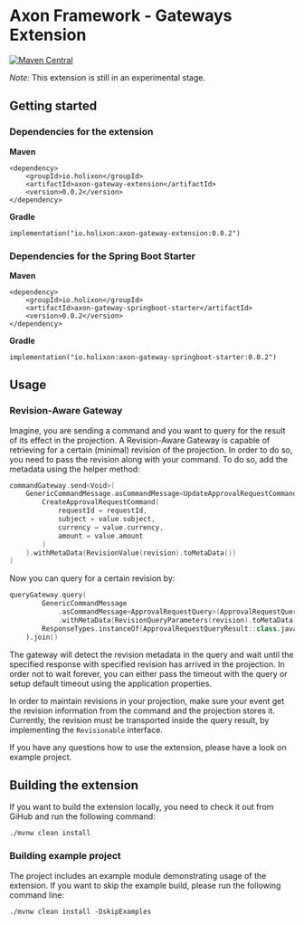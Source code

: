 # Axon Framework - Gateways Extension

[![Maven Central](https://maven-badges.herokuapp.com/maven-central/io.holixon/axon-gateway-extension/badge.svg)](https://maven-badges.herokuapp.com/maven-central/org.axonframework.extensions.kotlin/axon-kotlin)

_Note:_ This extension is still in an experimental stage.


## Getting started

### Dependencies for the extension

**Maven**
```
<dependency>
    <groupId>io.holixon</groupId>
    <artifactId>axon-gateway-extension</artifactId>
    <version>0.0.2</version>
</dependency>
```

**Gradle**
```
implementation("io.holixon:axon-gateway-extension:0.0.2")
```

### Dependencies for the Spring Boot Starter

**Maven**
```
<dependency>
    <groupId>io.holixon</groupId>
    <artifactId>axon-gateway-springboot-starter</artifactId>
    <version>0.0.2</version>
</dependency>
```

**Gradle**
```
implementation("io.holixon:axon-gateway-springboot-starter:0.0.2")
```

## Usage

### Revision-Aware Gateway

Imagine, you are sending a command and you want to query for the result of its effect in the projection.
A Revision-Aware Gateway is capable of retrieving for a certain (minimal) revision of the projection. In 
order to do so, you need to pass the revision along with your command. To do so, add the metadata using the 
helper method:

```kotlin
commandGateway.send<Void>(
    GenericCommandMessage.asCommandMessage<UpdateApprovalRequestCommand>(
        CreateApprovalRequestCommand(
            requestId = requestId,
            subject = value.subject,
            currency = value.currency,
            amount = value.amount
        )
    ).withMetaData(RevisionValue(revision).toMetaData())
)
```

Now you can query for a certain revision by:

```kotlin
queryGateway.query(
        GenericCommandMessage
            .asCommandMessage<ApprovalRequestQuery>(ApprovalRequestQuery(requestId.trim()))
            .withMetaData(RevisionQueryParameters(revision).toMetaData()),
        ResponseTypes.instanceOf(ApprovalRequestQueryResult::class.java)
    ).join()
```
The gateway will detect the revision metadata in the query and wait until the specified response
with specified revision has arrived in the projection. In order not to wait forever, you can either
pass the timeout with the query or setup default timeout using the application properties.

In order to maintain revisions in your projection, make sure your event get the revision information from
the command and the projection stores it. Currently, the revision must be transported inside the query result,
by implementing the `Revisionable` interface.

If you have any questions how to use the extension, please have a look on example project.   

## Building the extension

If you want to build the extension locally, you need to check it out from GiHub and run the following command:

```
./mvnw clean install
``` 

### Building example project

The project includes an example module demonstrating usage of the extension. If you want to skip the example
build, please run the following command line:

```
./mvnw clean install -DskipExamples
```

